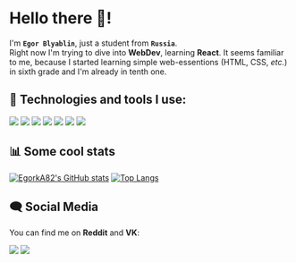 # Hello there 👋!
I'm **`Egor Blyablin`**, just a student from **`Russia`**.<br>
Right now I'm trying to dive into **WebDev**, learning **React**. It seems familiar to me, because I started learning simple web-essentions (HTML, CSS, *etc.*) in sixth grade and I'm already in tenth one. 

## 🔧 Technologies and tools I use:
<img src="https://img.shields.io/badge/OS-Windows%2010-08b0ec?logo=windows&logoColor=08b0ec"/> <img src="https://img.shields.io/badge/Editor-VSCode-39a8f2?logo=visualstudiocode&logoColor=39a8f2"/> <img src="https://img.shields.io/badge/Code-JavaScript-f7e01d?logo=javascript"/> <img src="https://img.shields.io/badge/Code-Python-4787b9?logo=python&logoColor=white"/> <img src="https://img.shields.io/badge/Framework-React-61dafb?logo=react"/> <img src="https://img.shields.io/badge/Framework-Django-44b78b?logo=django"/> <img src="https://img.shields.io/badge/Database-MySQL-4479a1?logo=mysql&logoColor=white"/>

## 📊 Some cool stats
[![EgorkA82's GitHub stats](https://github-readme-stats.vercel.app/api?username=EgorkA82&hide=contribs,prs&count_private=true&show_icons=true)](https://github.com/EgorkA82/github-readme-stats)
[![Top Langs](https://github-readme-stats.vercel.app/api/top-langs/?username=EgorkA82&layout=compact&hide=shell)](https://github.com/EgorkA82/github-readme-stats)

## 🗨 Social Media
You can find me on **Reddit** and **VK**:

<a href="https://www.reddit.com/user/EgorukA_82"><img src="https://img.shields.io/badge/Reddit-EgorukA_82-ff4500?logo=reddit&logoColor=white"/></a>
<a href="https://vk.com/egor_blyablin"><img src="https://img.shields.io/badge/VK-Egor Blyablin-0077ff?logo=vk&logoColor=white"/></a>

